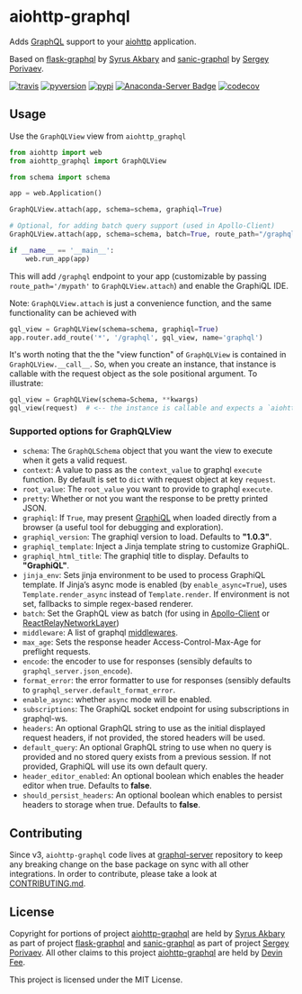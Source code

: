 # aiohttp-graphql

Adds [GraphQL] support to your [aiohttp] application.

Based on [flask-graphql] by [Syrus Akbary] and [sanic-graphql] by [Sergey Porivaev].

[![travis][travis-image]][travis-url]
[![pyversion][pyversion-image]][pyversion-url]
[![pypi][pypi-image]][pypi-url]
[![Anaconda-Server Badge][conda-image]][conda-url]
[![codecov][codecov-image]][codecov-url]

[travis-image]: https://travis-ci.com/graphql-python/aiohttp-graphql.svg?style=flat
[travis-url]: https://travis-ci.com/graphql-python/aiohttp-graphql/
[pyversion-image]: https://img.shields.io/pypi/pyversions/aiohttp-graphql
[pyversion-url]: https://pypi.org/project/aiohttp-graphql/
[pypi-image]: https://img.shields.io/pypi/v/aiohttp-graphql.svg?style=flat
[pypi-url]: https://pypi.org/project/aiohttp-graphql/
[codecov-image]: https://codecov.io/gh/graphql-python/aiohttp-graphql/branch/master/graph/badge.svg
[codecov-url]: https://codecov.io/gh/graphql-python/aiohttp-graphql/
[conda-image]: https://img.shields.io/conda/vn/conda-forge/aiohttp-graphql.svg
[conda-url]: https://anaconda.org/conda-forge/aiohttp-graphql


## Usage

Use the `GraphQLView` view from `aiohttp_graphql`

```python
from aiohttp import web
from aiohttp_graphql import GraphQLView

from schema import schema

app = web.Application()

GraphQLView.attach(app, schema=schema, graphiql=True)

# Optional, for adding batch query support (used in Apollo-Client)
GraphQLView.attach(app, schema=schema, batch=True, route_path="/graphql/batch")

if __name__ == '__main__':
    web.run_app(app)
```

This will add `/graphql` endpoint to your app (customizable by passing `route_path='/mypath'` to `GraphQLView.attach`) and enable the GraphiQL IDE.

Note: `GraphQLView.attach` is just a convenience function, and the same functionality can be achieved with

```python
gql_view = GraphQLView(schema=schema, graphiql=True)
app.router.add_route('*', '/graphql', gql_view, name='graphql')
```

It's worth noting that the the "view function" of `GraphQLView` is contained in `GraphQLView.__call__`. So, when you create an instance, that instance is callable with the request object as the sole positional argument. To illustrate:

```python
gql_view = GraphQLView(schema=Schema, **kwargs)
gql_view(request)  # <-- the instance is callable and expects a `aiohttp.web.Request` object.
```

### Supported options for GraphQLView

 * `schema`: The `GraphQLSchema` object that you want the view to execute when it gets a valid request.
 * `context`: A value to pass as the `context_value` to graphql `execute` function. By default is set to `dict` with request object at key `request`.
 * `root_value`: The `root_value` you want to provide to graphql `execute`.
 * `pretty`: Whether or not you want the response to be pretty printed JSON.
 * `graphiql`: If `True`, may present [GraphiQL](https://github.com/graphql/graphiql) when loaded directly from a browser (a useful tool for debugging and exploration).
 * `graphiql_version`: The graphiql version to load. Defaults to **"1.0.3"**.
 * `graphiql_template`: Inject a Jinja template string to customize GraphiQL.
 * `graphiql_html_title`: The graphiql title to display. Defaults to **"GraphiQL"**.
 * `jinja_env`: Sets jinja environment to be used to process GraphiQL template. If Jinja’s async mode is enabled (by `enable_async=True`), uses 
`Template.render_async` instead of `Template.render`. If environment is not set, fallbacks to simple regex-based renderer.
 * `batch`: Set the GraphQL view as batch (for using in [Apollo-Client](http://dev.apollodata.com/core/network.html#query-batching) or [ReactRelayNetworkLayer](https://github.com/nodkz/react-relay-network-layer))
 * `middleware`: A list of graphql [middlewares](http://docs.graphene-python.org/en/latest/execution/middleware/).
 * `max_age`: Sets the response header Access-Control-Max-Age for preflight requests.
 * `encode`: the encoder to use for responses (sensibly defaults to `graphql_server.json_encode`).
 * `format_error`: the error formatter to use for responses (sensibly defaults to `graphql_server.default_format_error`.
 * `enable_async`: whether `async` mode will be enabled.
 * `subscriptions`: The GraphiQL socket endpoint for using subscriptions in graphql-ws.
 * `headers`: An optional GraphQL string to use as the initial displayed request headers, if not provided, the stored headers will be used.
 * `default_query`: An optional GraphQL string to use when no query is provided and no stored query exists from a previous session. If not provided, GraphiQL will use its own default query.
* `header_editor_enabled`: An optional boolean which enables the header editor when true. Defaults to **false**.
* `should_persist_headers`:  An optional boolean which enables to persist headers to storage when true. Defaults to **false**.


## Contributing
Since v3, `aiohttp-graphql` code lives at [graphql-server](https://github.com/graphql-python/graphql-server) repository to keep any breaking change on the base package on sync with all other integrations. In order to contribute, please take a look at [CONTRIBUTING.md](https://github.com/graphql-python/graphql-server/blob/master/CONTRIBUTING.md).


## License
Copyright for portions of project [aiohttp-graphql] are held by [Syrus Akbary] as part of project [flask-graphql] and [sanic-graphql] as part of project [Sergey Porivaev]. All other claims to this project [aiohttp-graphql] are held by [Devin Fee].

This project is licensed under the MIT License.

  [GraphQL]: http://graphql.org/
  [aiohttp]: https://github.com/aio-libs/aiohttp/
  [flask-graphql]: https://github.com/graphql-python/flask-graphql
  [sanic-graphql]: https://github.com/graphql-python/sanic-graphql
  [Syrus Akbary]: https://github.com/syrusakbary
  [Sergey Porivaev]: https://github.com/grazor
  [GraphiQL]: https://github.com/graphql/graphiql
  [graphql-python]: https://github.com/graphql-python/graphql-core
  [Apollo-Client]: https://www.apollographql.com/docs/react/networking/network-layer/#query-batching
  [Devin Fee]: https://github.com/dfee
  [aiohttp-graphql]: https://github.com/graphql-python/aiohttp-graphql
  [graphql-ws]: https://github.com/graphql-python/graphql-ws
